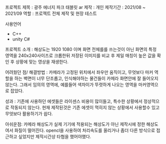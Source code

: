 프로젝트 제목 : 광주 에너지 파크 태블릿 ar
제작 : 개인
제작기간 : 2021/08 ~ 2021/09
역할 : 프로젝트 전체 제작 및 현장 테스트

사용언어
- C++
- unity C#

프로젝트 소개 : 
해상도는 1920 1080 이며 화면 전체를를 쓰는것이 아닌
화면의 특정 영역을 240x240사이즈로 크롭한뒤
저장된 이미지를 비교 후 제일 매칭이 높은 값을 확인 후
상황에 맞는 영상을 재생한다.

어려웠던 점/ 해결방법 :
카메라가 고정된 위치에서 좌우만 움직이고, 무엇보다 마커 역할을 하는
벽면이 너무 단조롭고, 인식해야하는 물건들이 카메라 화면안에 잘 들어오지 않는다.
그래서 임의의 영역에, 예를들어 색차이가 뚜렷하게 나오는 영역을 마커영역으로 잡았다.

성과 : 
기존에 사용하던 에셋들은 라이센스 비용이 많이들고,
특수한 상황에서 정상적으로 작동되지 않는다. 현재 제작된것은
기존 에셋이 먹히지 않는 상황에서 사용할수 있고 무엇보다 활용하기가 쉽다.

아쉬운점: 
카메라 해상도가 실제 기기에 적용되는 해상도가 아닌
제작시에 정한 해상도여서 화질이 떨어진다. opencl을 사용하여
처리속도를 올리거나 좀더 다른 방식으로 접근하고 싶었지만
제작시간상 타협을 했어야했다.
